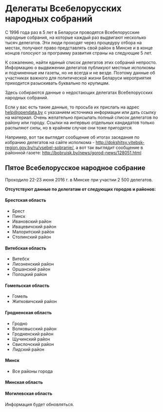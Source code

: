 # Делегаты Всебелорусских народных собраний

С 1996 года раз в 5 лет в Беларуси проводятся Всебелорусские народные собрания, на которые каждый раз выдвигают несколько тысяч делегатов. Эти люди проходят через процедуру отбора на местах, получают право представлять свой район в Минске и в конце концов голосуют за программу развития страны на следующие 5 лет.

К сожалению, найти единый список делегатов этих собраний непросто. Информацию о выдвижении делегатов публикуют местные исполкомы и подчиненные им газеты, но не всегда и не везде. Поэтому данные об участниках важного для политической жизни Беларуси мероприятия приходится разыскивать буквально по крупицам.

Здесь собираются данные о недостающих делегатах Всебелорусских народных собраний.

Если у вас есть такие данные, то просьба их прислать на адрес help@opendata.by с указанием источника информации или дать ссылку на материал. Очень желательно присылать полный список делегатов по району или городу. Ссылки на интервью отдельных кандидатов только распыляют силы, но в крайнем случае они тоже пригодятся.

Например, вот так выглядит сообщение об итогах заседания по избранию делегатов на сайте исполкома - http://dokshitsy.vitebsk-region.gov.by/ru/vsebel-sobranie/, а вот так выглядит сообщение в районной газете: http://bobruisk.by/news/gorod-news/128051.html

## Пятое Всебелорусское народное собрание

Проходило 22-23 июня 2016 г. в Минске при участии 2 500 делегатов.

**Отсутствуют данные по делегатам от следующих городов и районов:**

#### Брестская область

- Брест
- Пинск
- Ивановский район
- Ивацевичский район
- Малоритский район
- Столинский район


#### Витебская область

- Витебск
- Лиозненский район
- Оршанский район
- Полоцкий район

#### Гомельская область

- Гомель
- Житковичский район

#### Гродненская область

- Гродно
- Волковысский район
- Гродненский район
- Щучинский район
- Свислочский район
- Лидский район

#### Минск

- Все районы города

#### Минская область

#### Могилевская область

Информация будет обновляться.
